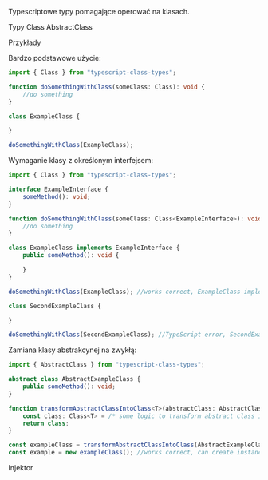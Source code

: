 Typescriptowe typy pomagające operować na klasach.

Typy
Class
AbstractClass

Przykłady

Bardzo podstawowe użycie:
```typescript
import { Class } from "typescript-class-types";

function doSomethingWithClass(someClass: Class): void {
    //do something
}

class ExampleClass {

}

doSomethingWithClass(ExampleClass);

```

Wymaganie klasy z określonym interfejsem:
```typescript
import { Class } from "typescript-class-types";

interface ExampleInterface {
    someMethod(): void;
}

function doSomethingWithClass(someClass: Class<ExampleInterface>): void {
    //do something
}

class ExampleClass implements ExampleInterface {
    public someMethod(): void {

    }
}

doSomethingWithClass(ExampleClass); //works correct, ExampleClass implements ExampleInterface interface

class SecondExampleClass {

}

doSomethingWithClass(SecondExampleClass); //TypeScript error, SecondExampleClass not implements ExampleInterface interface
```

Zamiana klasy abstrakcynej na zwykłą:
```typescript
import { AbstractClass } from "typescript-class-types";

abstract class AbstractExampleClass {
    public someMethod(): void;
}

function transformAbstractClassIntoClass<T>(abstractClass: AbstractClass<T>): Class<T> {
    const class: Class<T> = /* some logic to transform abstract class into class */;
    return class;
}

const exampleClass = transformAbstractClassIntoClass(AbstractExampleClass);
const example = new exampleClass(); //works correct, can create instance on non-abstract class
```


Injektor